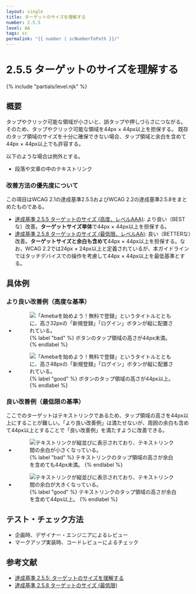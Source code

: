 ```yaml
---
layout: single
title: ターゲットのサイズを理解する
number: 2.5.5
level: AA
tags: sc
permalink: "{{ number | scNumberToPath }}/"
---
```


# 2.5.5 ターゲットのサイズを理解する

{% include "partials/level.njk" %}

## 概要

タップやクリック可能な領域が小さいと、誤タップや押しづらさにつながる。
そのため、タップやクリック可能な領域を44px × 44px以上を担保する。
既存のタップ領域のサイズを十分に確保できない場合、タップ領域と余白を含めて44px × 44px以上でも許容する。

以下のような場合は例外とする。

- 段落や文章の中のテキストリンク

### 改善方法の優先度について

この項目はWCAG 2.1の達成基準2.5.5およびWCAG 2.2の達成基準2.5.8をまとめたものである。

- [達成基準 2.5.5 ターゲットのサイズ (高度、レベルAAA)](https://waic.jp/docs/WCAG21/Understanding/target-size.html): より良い（BESTな）改善。**ターゲットサイズ単体**で44px × 44px以上を担保する。
- [達成基準 2.5.8 ターゲットのサイズ (最低限、レベルAA)](https://www.w3.org/WAI/WCAG22/Understanding/target-size-minimum.html): 良い（BETTERな）改善。**ターゲットサイズと余白も含めて**44px × 44px以上を担保する。なお、WCAG 2.2では24px × 24px以上と定義されているが、本ガイドラインではタッチデバイスでの操作を考慮して44px × 44px以上を最低基準とする。

## 具体例

### より良い改善例（高度な基準）

<ul class="Figurelist">
<li>
<figure>
<img src="/img/2/5/5/2.5.5_1_ng.jpg" alt="「Amebaを始めよう！無料で登録」というタイトルとともに、高さ32pxの「新規登録」「ログイン」ボタンが縦に配置されている。" />
<figcaption>
{% label "bad" %}
ボタンのタップ領域の高さが44px未満。
{% endlabel %}
</figcaption>
</figure>
</li>
<li>
<figure>
<img src="/img/2/5/5/2.5.5_1_ok.jpg" alt="「Amebaを始めよう！無料で登録」というタイトルとともに、高さ48pxの「新規登録」「ログイン」ボタンが縦に配置されている。" />
<figcaption>
{% label "good" %}
ボタンのタップ領域の高さが44px以上。
{% endlabel %}
</figcaption>
</figure>
</li>
</ul>

### 良い改善例（最低限の基準）

ここでのターゲットはテキストリンクであるため、タップ領域の高さを44px以上にすることが難しい。「より良い改善例」は満たせないが、周囲の余白も含めて44px以上とすることで「良い改善例」を満たすように改善できる。

<ul class="Figurelist">
<li>
<figure>
<img src="/img/2/5/5/2.5.5_2_ng.jpg" alt="テキストリンクが縦並びに表示されており、テキストリンク間の余白が小さくなっている。" />
<figcaption>
{% label "bad" %}
テキストリンクのタップ領域の高さが余白を含めても44px未満。
{% endlabel %}
</figcaption>
</figure>
</li>
<li>
<figure>
<img src="/img/2/5/5/2.5.5_2_ok.jpg" alt="テキストリンクが縦並びに表示されており、テキストリンク間の余白が大きくなっている。" />
<figcaption>
{% label "good" %}
テキストリンクのタップ領域の高さが余白を含めて44px以上。
{% endlabel %}
</figcaption>
</figure>
</li>
</ul>

## テスト・チェック方法
- 企画時、デザイナー・エンジニアによるレビュー
- マークアップ実装時、コードレビューによるチェック

## 参考文献
- [達成基準 2.5.5: ターゲットのサイズを理解する](https://waic.jp/docs/WCAG21/Understanding/target-size.html)
- [達成基準 2.5.8 ターゲットのサイズ (最低限)](https://waic.jp/translations/WCAG22/#target-size-minimum)
